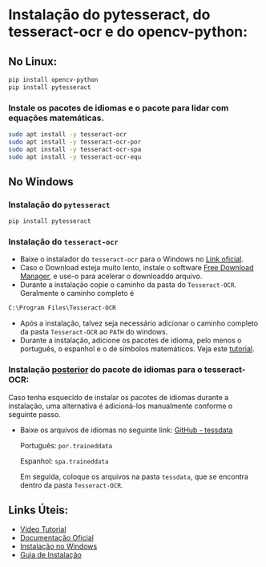 # Instalação do pytesseract, do tesseract-ocr e do opencv-python:

## No Linux:

```bash
pip install opencv-python
pip install pytesseract
```

### Instale os pacotes de idiomas e o pacote para lidar com equações matemáticas.

```bash
sudo apt install -y tesseract-ocr
sudo apt install -y tesseract-ocr-por
sudo apt install -y tesseract-ocr-spa
sudo apt install -y tesseract-ocr-equ
```

## No Windows

### Instalação do ``pytesseract``
```cmd
pip install pytesseract
```

### Instalação do ``tesseract-ocr``
- Baixe o instalador do ``tesseract-ocr`` para o Windows no [Link oficial](https://github.com/UB-Mannheim/tesseract/wiki).
- Caso o Download esteja muito lento, instale o software [Free Download Manager](https://www.freedownloadmanager.org/pt/), e use-o para acelerar o downloaddo arquivo.
- Durante a instalação copie o caminho da pasta do ``Tesseract-OCR``. Geralmente o caminho completo é
```cmd
C:\Program Files\Tesseract-OCR
```
- Após a instalação, talvez seja necessário adicionar o caminho completo da pasta ``Tesseract-OCR`` ao ``PATH`` do windows.
- Durante a instalação, adicione os pacotes de idioma, pelo menos o português, o espanhol e o de símbolos matemáticos. Veja este [tutorial](https://codetoprosper.com/tesseract-ocr-for-windows).

### Instalação <u>posterior</u> do pacote de idiomas para o tesseract-OCR:

Caso tenha esquecido de instalar os pacotes de idiomas durante a instalação, uma alternativa é adicioná-los manualmente conforme o seguinte passo.

- Baixe os arquivos de idiomas no seguinte link: [GitHub - tessdata](https://github.com/tesseract-ocr/tessdata)
  
  Português: `por.traineddata`

  Espanhol: `spa.traineddata`

  Em seguida, coloque os arquivos na pasta ``tessdata``, que se encontra dentro da pasta ``Tesseract-OCR``.

## Links Úteis:
- [Vídeo Tutorial](https://www.youtube.com/watch?v=GMqFZ7f0dy4)
- [Documentação Oficial](https://github.com/UB-Mannheim/tesseract/wiki)
- [Instalação no Windows](https://ironsoftware.com/csharp/ocr/blog/ocr-tools/tesseract-ocr-windows/)
- [Guia de Instalação](https://codetoprosper.com/tesseract-ocr-for-windows)
